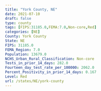 ```yaml
---
title: "York County, NE"
date: 2021-07-10
draft: false
type: county
tags: [FIPS:31185.0,FEMA:7.0,Non-core,Red]
categories: [NE]
County: York County
State: NE
FIPS: 31185.0
FEMA_Region: 7.0
Population: 13679.0
NCHS_Urban_Rural_Classification: Non-core
Tests_in_prior_14_days: 282.0
Fourteen_day_test_rate_per_100000: 2062.0
Percent_Positivity_in_prior_14_days: 0.167
Level: Red
url: /states/NE/york-county
---
```



